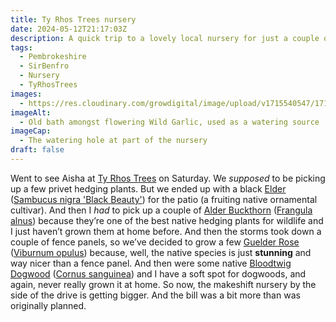 ```yaml
---
title: Ty Rhos Trees nursery
date: 2024-05-12T21:17:03Z
description: A quick trip to a lovely local nursery for just a couple of hedging plants soon expanded
tags:
  - Pembrokeshire
  - SirBenfro
  - Nursery
  - TyRhosTrees
images:
  - https://res.cloudinary.com/growdigital/image/upload/v1715540547/17155405082100.jpg
imageAlt:
  - Old bath amongst flowering Wild Garlic, used as a watering source
imageCap:
  - The watering hole at part of the nursery
draft: false
---
```

Went to see Aisha at [Ty Rhos Trees](https://tyrhostrees.wordpress.com/) on Saturday. We *supposed* to be picking up a few privet hedging plants. But we ended up with a black [Elder](https://pfaf.org/user/plant.aspx?latinname=Sambucus+nigra) ([Sambucus nigra 'Black Beauty'](https://www.rhs.org.uk/plants/135880/sambucus-nigra-black-beauty-(pbr)/details)) for the patio (a fruiting native ornamental cultivar). And then I *had* to pick up a couple of [Alder Buckthorn](https://pfaf.org/user/Plant.aspx?LatinName=Frangula+alnus) ([Frangula alnus](https://plantatlas2020.org/atlas/2cd4p9h.c18)) because they’re one of the best native hedging plants for wildlife and I just haven’t grown them at home before. And then the storms took down a couple of fence panels, so we’ve decided to grow a few [Guelder Rose](https://pfaf.org/user/Plant.aspx?LatinName=Viburnum+opulus) ([Viburnum opulus](https://plantatlas2020.org/atlas/2cd4p9h.m7d)) because, well, the native species is just **stunning** and way nicer than a fence panel. And then were some native [Bloodtwig Dogwood](https://pfaf.org/user/plant.aspx?LatinName=Cornus+sanguinea) ([Cornus sanguinea](https://plantatlas2020.org/atlas/2cd4p9h.f5s)) and I have a soft spot for dogwoods, and again, never really grown it at home. So now, the makeshift nursery by the side of the drive is getting bigger. And the bill was a bit more than was originally planned.